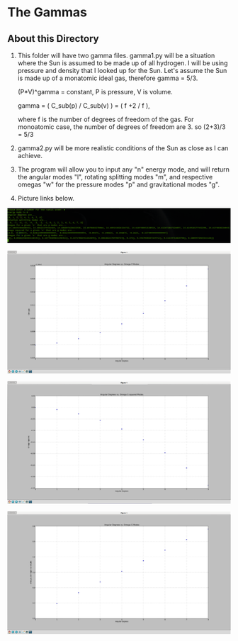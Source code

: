 The Gammas
==========

About this Directory
--------------------

1.  This folder will have two gamma files.  gamma1.py will be a situation where
    the Sun is assumed to be made up of all hydrogen.  I will be using pressure
    and density that I looked up for the Sun.  Let's assume the Sun is made up
    of a monatomic ideal gas, therefore gamma = 5/3.

    (P*V)^gamma = constant, P is pressure, V is volume.

    gamma = ( C_sub(p) / C_sub(v) ) = ( f +2 / f ),

    where f is the number of degrees of freedom of the gas. For monoatomic case,
    the number of degrees of freedom are 3. so (2+3)/3 = 5/3

2.  gamma2.py will be more realistic conditions of the Sun as close as I can
    achieve.

3.  The program will allow you to input any "n" energy mode, and will return the angular modes "l", rotating splitting modes "m", and respective     omegas "w" for the pressure modes "p" and gravitational modes "g".

4.  Picture links below.


![Inputting and Outputting info](https://raw.githubusercontent.com/jaylenw/helioseismology/master/omegas/Screenshot1.png "Inputting and Outputting info")

![Plotting P Modes](https://raw.githubusercontent.com/jaylenw/helioseismology/master/omegas/Screenshot2.png "Plotting P Modes")

![Plotting G Modes Squared](https://raw.githubusercontent.com/jaylenw/helioseismology/master/omegas/Screenshot3.png "Plotting G Modes Squared")

![Plotting G Modes imaginary Components](https://raw.githubusercontent.com/jaylenw/helioseismology/master/omegas/Screenshot4.png "Plotting G Modes imaginary Components")
